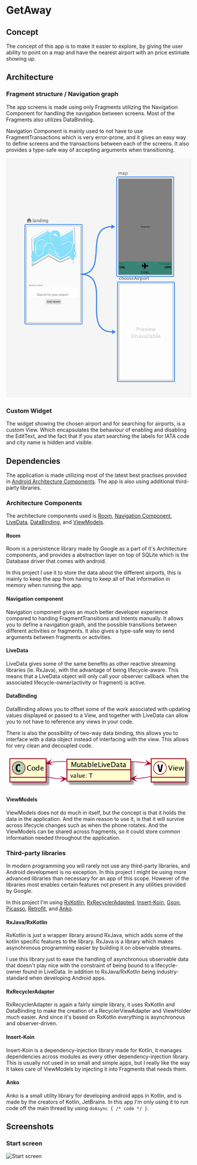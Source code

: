 # GetAway

## Concept

The concept of this app is to make it easier to explore, by giving the user ability to point on a map and have the nearest airport with an price estimate showing up.

## Architecture

### Fragment structure / Navigation graph

The app screens is made using only Fragments utilizing the Navigation Component for handling the navigation between screens. Most of the Fragments also utilizes DataBinding.

Navigation Component is mainly used to not have to use FragmentTransactions which is very error-prone, and it gives an easy way to define screens and the transactions between each of the screens. It also provides a type-safe way of accepting arguments when transitioning. 

![Navigation graph](puml/nav_graph.png)

### Custom Widget

The widget showing the chosen airport and for searching for airports, is a custom View. Which encapsulates the behaviour of enabling and disabling the EditText, and the fact that if you start searching the labels for IATA code and city name is hidden and visible. 

## Dependencies

The application is made utilizing most of the latest best practises provided in [Android Architecture Components](https://developer.android.com/topic/libraries/architecture). The app is also using additional third-party libraries.

### Architecture Components

The architecture components used is [Room](https://developer.android.com/topic/libraries/architecture/room), [Navigation Component](https://developer.android.com/guide/navigation), [LiveData](https://developer.android.com/topic/libraries/architecture/livedata), [DataBinding](https://developer.android.com/topic/libraries/data-binding), and [ViewModels](https://developer.android.com/topic/libraries/architecture/viewmodel).

#### Room

Room is a persistence library made by Google as a part of it's Architecture components, and provides a abstraction layer on top of SQLite which is the Database driver that comes with android.

In this project I use it to store the data about the different airports, this is mainly to keep the app from having to keep all of that information in memory when running the app.

#### Navigation component

Navigation component gives an much better developer experience compared to handing FragmentTransitions and Intents manually. It allows you to define a navigation graph, and the possible transitions between different activities or fragments. It also gives a type-safe way to send arguments between fragments or activities.

#### LiveData

LiveData gives some of the same benefits as other reactive streaming libraries (ie. RxJava), with the advantage of being lifecycle-aware. This means that a LiveData object will only call your observer callback when the associated lifecycle-owner(activity or fragment) is active.

#### DataBinding

DataBinding allows you to offset some of the work associated with updating values displayed or passed to a View, and together with LiveData can allow you to not have to reference any views in your code.

There is also the possibility of two-way data binding, this allows you to interface with a data object instead of interfacing with the view. This allows for very clean and decoupled code.

![Two-way data binding](puml/two_way_databinding.png)

#### ViewModels

ViewModels does not do much in itself, but the concept is that it holds the data in the application. And the main reason to use it, is that it will survive across lifecycle changes such as when the phone rotates. And the ViewModels can be shared across fragments, so it could store common information needed throughout the application.

### Third-party libraries

In modern programming you will rarely not use any third-party libraries, and Android development is no exception. In this project I might be using more advanced libraries than necessary for an app of this scope. However of the libraries most enables certain features not present in any utilities provided by Google.

In this project I'm using [RxKotlin](https://github.com/ReactiveX/RxKotlin), [RxRecyclerAdapted](https://github.com/ahmedrizwan/RxRecyclerAdapter), [Insert-Koin](https://insert-koin.io/), [Gson](https://github.com/google/gson), [Picasso](http://square.github.io/picasso/), [Retrofit](https://square.github.io/retrofit/), and [Anko](https://github.com/Kotlin/anko).

#### RxJava/RxKotlin

RxKotlin is just a wrapper library around RxJava, which adds some of the kotlin specific features to the library. RxJava is a library which makes asynchronous programming easier by building it on observable streams.

I use this library just to ease the handling of asynchronous observable data that doesn't play nice with the constraint of being bound to a lifecycle-owner found in LiveData. In addition to RxJava/RxKotlin being industry-standard when developing Android apps.

#### RxRecyclerAdapter

RxRecyclerAdapter is again a fairly simple library, it uses RxKotlin and DataBinding to make the creation of a RecyclerViewAdapter and ViewHolder much easier. And since it's based on RxKotlin everything is asynchronous and observer-driven.

#### Insert-Koin 

Insert-Koin is a dependency-injection library made for Kotlin, it manages dependencies across modules as every other dependency-injection library. This is usually not used in so small and simple apps, but I really like the way it takes care of ViewModels by injecting it into Fragments that needs them.

#### Anko

Anko is a small utility library for developing android apps in Kotlin, and is made by the creators of Kotlin, JetBrains. In this app I'm only using it to run code off the main thread by using `doAsync { /* code */ }`.

## Screenshots

### Start screen

![Start screen]()

<div class="page-break"></div>